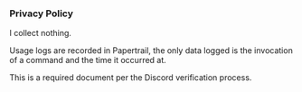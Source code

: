 ### Privacy Policy

I collect nothing.

Usage logs are recorded in Papertrail, the only data logged is the invocation of a command and the time it occurred at.

This is a required document per the Discord verification process.
